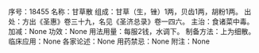 序号：18455
名称：甘草散
组成：甘草（生，锉）1两，贝齿1两，胡粉1两。
出处：方出《圣惠》卷三十九，名见《圣济总录》卷一四六。
主治：食诸菜中毒。
加减：None
功效：None
用法用量：每服2钱，水调下。
制备方法：上为细散。
临床应用：None
各家论述：None
用药禁忌：None
附注：None
